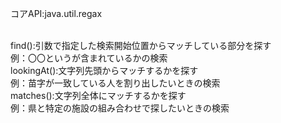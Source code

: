 コアAPI:java.util.regax

<br>find():引数で指定した検索開始位置からマッチしている部分を探す
<br>例：〇〇というが含まれているかの検索
<br>lookingAt():文字列先頭からマッチするかを探す
<br>例：苗字が一致している人を割り出したいときの検索
<br>matches():文字列全体にマッチするかを探す
<br>例：県と特定の施設の組み合わせで探したいときの検索